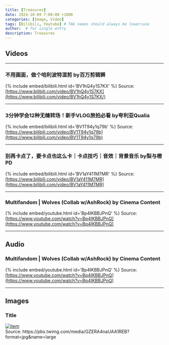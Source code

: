 ```yaml
---
title: [Treasures]
date: 2024-10-09 7:00:00 +1000
categories: [Image, Video]
tags: [Bilibili, Youtube] # TAG names should always be lowercase
author:  # for single entry
description: Treasures
---
```


## Videos

---

  ### 不用画面，做个哈利波特混剪 by百万剪辑狮
{% 
include embed/bilibili.html id='BV1hQ4y1S7KX' %}
   Source: [https://www.bilibili.com/video/BV1hQ4y1S7KX](https://www.bilibili.com/video/BV1hQ4y1S7KX/)

---

  ### 3分钟学会12种无缝转场！新手VLOG旅拍必看 by夸利亚Qualia
  
{% include embed/bilibili.html id='BV1T94y1q79b' %}
   Source: [https://www.bilibili.com/video/BV1T94y1q79b](https://www.bilibili.com/video/BV1T94y1q79b)

---

  ### 别再卡点了，要卡点也这么卡｜卡点技巧｜音效｜背景音乐 by梨与橙PD

{% include embed/bilibili.html id='BV1aY411M7MR' %}
   Source: [https://www.bilibili.com/video/BV1aY411M7MR](https://www.bilibili.com/video/BV1aY411M7MR)

---

  ### Multifandom | Wolves (Collab w/AshRock) by Cinema Content

{% include embed/youtube.html id='Bp4IKBBJPnQ' %}
   Source: [https://www.youtube.com/watch?v=Bp4IKBBJPnQ](https://www.youtube.com/watch?v=Bp4IKBBJPnQ)

---
## Audio

  ### Multifandom | Wolves (Collab w/AshRock) by Cinema Content

{% include embed/youtube.html id='Bp4IKBBJPnQ' %}
   Source: [https://www.youtube.com/watch?v=Bp4IKBBJPnQ](https://www.youtube.com/watch?v=Bp4IKBBJPnQ)

---
## Images

  ### Title

<div class="pswp-gallery" id="my-gallery">
  <a href="https://pbs.twimg.com/media/GZERA4naUAA1REB?format=jpg&name=large">
    <img src="https://pbs.twimg.com/media/GZERA4naUAA1REB?format=jpg&name=large" alt="item">
  </a>
</div>
  Source: https://pbs.twimg.com/media/GZERA4naUAA1REB?format=jpg&name=large
